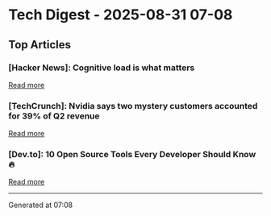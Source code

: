 # Tech Digest - 2025-08-31 07-08

## Top Articles

### [Hacker News]: Cognitive load is what matters
[Read more](https://github.com/zakirullin/cognitive-load)

### [TechCrunch]: Nvidia says two mystery customers accounted for 39% of Q2 revenue
[Read more](https://techcrunch.com/2025/08/30/nvidia-says-two-mystery-customers-accounted-for-39-of-q2-revenue/)

### [Dev.to]: 10 Open Source Tools Every Developer Should Know 🔥
[Read more](https://dev.to/anthonymax/10-open-source-tools-every-developer-should-know-559p)


---
Generated at 07:08
